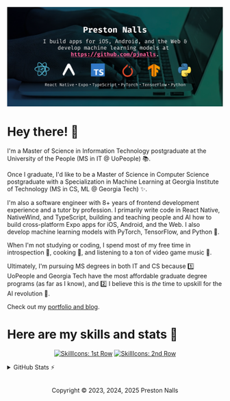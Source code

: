 <div align="center">

<img src="banner.avif" alt="Personal Brand">

</div>

# Hey there! 👋

I'm a Master of Science in Information Technology postgraduate at the University of the People (MS in IT @ UoPeople) 📚.
 
Once I graduate, I'd like to be a Master of Science in Computer Science postgraduate with a Specialization in Machine Learning at Georgia Institute of Technology (MS in CS, ML @ Georgia Tech) ✨.

I'm also a software engineer with 8+ years of frontend development experience and a tutor by profession. I primarily write code in React Native, NativeWind, and TypeScript, building and teaching people and AI how to build cross-platform Expo apps for iOS, Android, and the Web. I also develop machine learning models with PyTorch, TensorFlow, and Python 🧠.

When I'm not studying or coding, I spend most of my free time in introspection 🧘, cooking 🍳, and listening to a ton of video game music 👾.

Ultimately, I'm pursuing MS degrees in both IT and CS because 1️⃣ UoPeople and Georgia Tech have the most affordable graduate degree programs (as far as I know), and 2️⃣ I believe this is *the* time to upskill for the AI revolution 🤖.

Check out my [portfolio and blog](https://pjnalls.dev).


# Here are my skills and stats 💪

<div align="center">

[![SkillIcons: 1st Row](https://skillicons.dev/icons?i=git,html,js,tailwind,react,css,ts,sass,astro,vite,figma,github,markdown)](https://skillicons.dev)
[![SkillIcons: 2nd Row](https://skillicons.dev/icons?i=pytorch,tensorflow,linux,py,nodejs,django,mongodb,windows,c,apple,bash,express,mysql)](https://skillicons.dev)

</div>

<details>
    <summary>GitHub Stats ⚡️</summary>

<div align="center">

<img height="174px" src="https://denvercoder1-github-readme-stats.vercel.app/api?username=pjnalls&theme=tokyonight&title_color=ff87b9&&bg_color=0,173458,194a4b&text_color=fff&hide_border=true&layout=compact,private-repos=true" />
<img height="174px"src="https://denvercoder1-github-readme-stats.vercel.app/api/top-langs?username=pjnalls&theme=tokyonight&title_color=ff87b9&&bg_color=0,194a4b,1B553b&text_color=fff&hide_border=true&layout=compact&count_private=true" />
</div>

</details>

<div align="center">

<footer>

<br />

Copyright © 2023, 2024, 2025 Preston Nalls

</footer>

</div>
